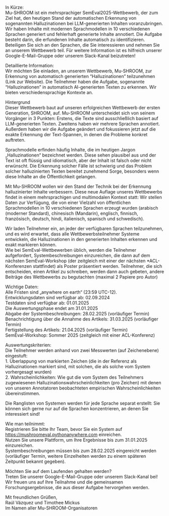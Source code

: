 In Kürze:  
Mu-SHROOM ist ein mehrsprachiger SemEval2025-Wettbewerb, der zum Ziel hat, den heutigen Stand der automatischen Erkennung von sogenannten Halluzinationen bei  LLM-generierten Inhalten voranzubringen. Wir haben Inhalte mit modernen Sprachmodellen in 10 verschiedenen Sprachen generiert und fehlerhaft generierte Inhalte annotiert. Die Aufgabe besteht darin, die erfundenen Inhalte automatisch zu identifizieren. Beteiligen Sie sich an den Sprachen, die Sie interessieren und nehmen Sie an unserem Wettbewerb teil. Für weitere Information ist es hilfreich unserer Google-E-Mail-Gruppe oder unserem Slack-Kanal beizutreten\!

Detaillierte Information:  
Wir möchten Sie einladen, an unserem Wettbewerb, Mu-SHROOM, zur Erkennung von automatisch generierten “Halluzinationen” teilzunehmen (Link zur Website). Die Teilnehmer haben die Aufgabe, sogenannte “Halluzinationen” in automatisch AI-generierten Texten zu erkennen. Wir bieten verschiedensprachige Kontexte an.

Hintergrund  
Dieser Wettbewerb baut auf unseren erfolgreichen Wettbewerb der ersten Generation, SHROOM, auf.  Mu-SHROOM unterscheidet sich von seinem Vorgänger in 3 Punkten: Erstens, die Texte sind ausschließlich basiert auf LLM-generierten Texten.  Zweitens haben wir mehrere Sprachen annotiert. Außerdem haben wir die Aufgabe geändert und fokussieren jetzt auf die exakte Erkennung der Text-Spannen, in denen die Probleme konkret auftreten.

Sprachmodelle erfinden häufig Inhalte, die im heutigen Jargon „Halluzinationen“ bezeichnet werden. Diese sehen plausibel aus und der Text ist oft flüssig und idiomatisch, aber der Inhalt ist falsch oder nicht erwünscht. Die Erkennung solcher Fälle ist schwierig und das Problem solcher halluzinierten Texten bereitet zunehmend Sorge, besonders wenn diese Inhalte an die Öffentlichkeit gelangen.

Mit Mu-SHROOM wollen wir den Stand der Technik bei der Erkennung halluzinierter Inhalte verbessern. Diese neue Auflage unseres Wettbewerbs findet in einem mehrsprachigen und multimodalen Kontext statt: Wir stellen Daten zur Verfügung, die von einer Vielzahl von öffentlichen Sprachmodellen in 10 verschiedenen Sprachen erzeugt wurden (arabisch (moderner Standard), chinesisch (Mandarin), englisch, finnisch, französisch, deutsch, hindi, italienisch, spanisch und schwedisch).

Wir laden Teilnehmer ein, an jeder der verfügbaren Sprachen teilzunehmen, und es wird erwartet, dass alle Wettbewerbsteilnehmer Systeme entwickeln, die Halluzinationen in den generierten Inhalten erkennen und exakt markieren können.  
Wie bei SemEval-Wettbewerben üblich, werden die Teilnehmer aufgefordert, Systembeschreibungen einzureichen, die dann auf dem nächsten SemEval-Workshop (der zeitgleich mit einer der nächsten \*ACL-Konferenzen stattfindet) als Poster präsentiert werden. Teilnehmer, die sich entscheiden, einen Artikel zu schreiben, werden dann auch gebeten, andere Beiträge des Wettbewerbs zu begutachten (maximal 2 Papiere pro Autor)

Wichtige Daten:  
Alle Fristen sind „anywhere on earth“ (23:59 UTC-12).  
Entwicklungsdaten sind verfügbar ab: 02.09.2024  
Testdaten sind verfügbar ab: 01.01.2025  
Die Auswertungsphase endet am 31.01.2025  
Abgabe der Systembeschreibungen: 28.02.2025 (vorläufiger Termin)  
Benachrichtigung über die Annahme des Artikels: 31.03.2025 (vorläufiger Termin)  
Fertigstellung des Artikels: 21.04.2025 (vorläufiger Termin)  
SemEval-Workshop: Sommer 2025 (zeitgleich mit einer ACL-Konferenz)

Auswertungskriterien:  
Die Teilnehmer werden anhand von zwei Messwerten (auf Zeichenebene) eingestuft:  
1\. Überlappung von markierten Zeichen (die in der Referenz als Halluzinationen markiert sind, mit solchen, die als solche vom System vorhergesagt wurden)  
2\. Wahrscheinlichkeiten: Wie gut die vom System des Teilnehmers zugewiesenen Halluzinationswahrscheinlichkeiten (pro Zeichen) mit denen von unseren Annotatoren beobachteten empirischen Wahrscheinlichkeiten übereinstimmen.

Die Ranglisten von Systemen werden für jede Sprache separat erstellt: Sie können sich gerne nur auf die Sprachen konzentrieren, an denen Sie interessiert sind\!

Wie man teilnimmt:  
Registrieren Sie bitte Ihr Team, bevor Sie ein System auf https://mushroomeval.pythonanywhere.com einreichen.  
Nutzen Sie unsere Plattform, um Ihre Ergebnisse bis zum 31.01.2025 einzureichen.  
Systembeschreibungen müssen bis zum 28.02.2025 eingereicht werden (vorläufiger Termin, weitere Einzelheiten werden zu einem späteren Zeitpunkt bekannt gegeben).

Möchten Sie auf dem Laufenden gehalten werden?  
Treten Sie unserer Google-E-Mail-Gruppe oder unserem Slack-Kanal bei\! Wir freuen uns auf Ihre Teilnahme und die gemeinsamen Forschungsergebnisse, die aus dieser Aufgabe hervorgehen werden.

Mit freundlichen Grüßen,  
Raúl Vázquez und Timothee Mickus  
Im Namen aller Mu-SHROOM-Organisatoren

